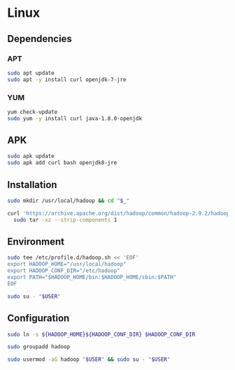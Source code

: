 # Linux

## Dependencies

### APT

```sh
sudo apt update
sudo apt -y install curl openjdk-7-jre
```

### YUM

```sh
yum check-update
sudo yum -y install curl java-1.8.0-openjdk
```

## APK

```sh
sudo apk update
sudo apk add curl bash openjdk8-jre
```

## Installation

```sh
sudo mkdir /usr/local/hadoop && cd "$_"
```

```sh
curl 'https://archive.apache.org/dist/hadoop/common/hadoop-2.9.2/hadoop-2.9.2.tar.gz' | \
  sudo tar -xz --strip-components 1
```

## Environment

```sh
sudo tee /etc/profile.d/hadoop.sh << 'EOF'
export HADOOP_HOME="/usr/local/hadoop"
export HADOOP_CONF_DIR="/etc/hadoop"
export PATH="$HADOOP_HOME/bin:$HADOOP_HOME/sbin:$PATH"
EOF
```

```sh
sudo su - "$USER"
```

## Configuration

```sh
sudo ln -s ${HADOOP_HOME}${HADOOP_CONF_DIR} $HADOOP_CONF_DIR
```

```sh
sudo groupadd hadoop
```

```sh
sudo usermod -aG hadoop "$USER" && sudo su - "$USER"
```
